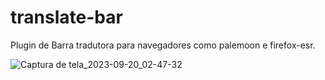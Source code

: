 # translate-bar
Plugin de Barra tradutora para navegadores como palemoon e firefox-esr.

![Captura de tela_2023-09-20_02-47-32](https://github.com/proxlu/translate-bar/assets/105125779/c9f53cea-078f-488c-93ee-1782b12860cf)
